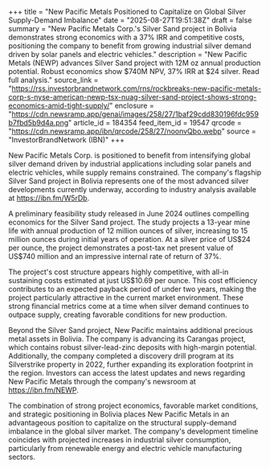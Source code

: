 +++
title = "New Pacific Metals Positioned to Capitalize on Global Silver Supply-Demand Imbalance"
date = "2025-08-27T19:51:38Z"
draft = false
summary = "New Pacific Metals Corp.'s Silver Sand project in Bolivia demonstrates strong economics with a 37% IRR and competitive costs, positioning the company to benefit from growing industrial silver demand driven by solar panels and electric vehicles."
description = "New Pacific Metals (NEWP) advances Silver Sand project with 12M oz annual production potential. Robust economics show $740M NPV, 37% IRR at $24 silver. Read full analysis."
source_link = "https://rss.investorbrandnetwork.com/rns/rockbreaks-new-pacific-metals-corp-s-nyse-american-newp-tsx-nuag-silver-sand-project-shows-strong-economics-amid-tight-supply/"
enclosure = "https://cdn.newsramp.app/genai/images/258/27/1baf29cdd830196fdc959b7fbd5b9d4a.png"
article_id = 184354
feed_item_id = 19547
qrcode = "https://cdn.newsramp.app/ibn/qrcode/258/27/noonvQbo.webp"
source = "InvestorBrandNetwork (IBN)"
+++

<p>New Pacific Metals Corp. is positioned to benefit from intensifying global silver demand driven by industrial applications including solar panels and electric vehicles, while supply remains constrained. The company's flagship Silver Sand project in Bolivia represents one of the most advanced silver developments currently underway, according to industry analysis available at <a href="https://ibn.fm/W5rDb" rel="nofollow" target="_blank">https://ibn.fm/W5rDb</a>.</p><p>A preliminary feasibility study released in June 2024 outlines compelling economics for the Silver Sand project. The study projects a 13-year mine life with annual production of 12 million ounces of silver, increasing to 15 million ounces during initial years of operation. At a silver price of US$24 per ounce, the project demonstrates a post-tax net present value of US$740 million and an impressive internal rate of return of 37%.</p><p>The project's cost structure appears highly competitive, with all-in sustaining costs estimated at just US$10.69 per ounce. This cost efficiency contributes to an expected payback period of under two years, making the project particularly attractive in the current market environment. These strong financial metrics come at a time when silver demand continues to outpace supply, creating favorable conditions for new production.</p><p>Beyond the Silver Sand project, New Pacific maintains additional precious metal assets in Bolivia. The company is advancing its Carangas project, which contains robust silver-lead-zinc deposits with high-margin potential. Additionally, the company completed a discovery drill program at its Silverstrike property in 2022, further expanding its exploration footprint in the region. Investors can access the latest updates and news regarding New Pacific Metals through the company's newsroom at <a href="https://ibn.fm/NEWP" rel="nofollow" target="_blank">https://ibn.fm/NEWP</a>.</p><p>The combination of strong project economics, favorable market conditions, and strategic positioning in Bolivia places New Pacific Metals in an advantageous position to capitalize on the structural supply-demand imbalance in the global silver market. The company's development timeline coincides with projected increases in industrial silver consumption, particularly from renewable energy and electric vehicle manufacturing sectors.</p>